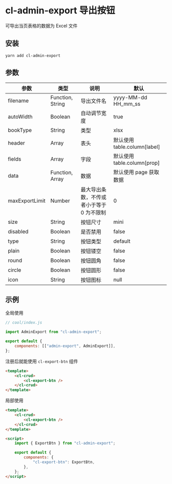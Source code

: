 # cl-admin-export 导出按钮

可导出当页表格的数据为 Excel 文件

## 安装

```shell
yarn add cl-admin-export
```

## 参数

| 参数           | 类型             | 说明                                      | 默认                         |
| -------------- | ---------------- | ----------------------------------------- | ---------------------------- |
| filename       | Function, String | 导出文件名                                | yyyy-MM-dd HH_mm_ss          |
| autoWidth      | Boolean          | 自动调节宽度                              | true                         |
| bookType       | String           | 类型                                      | xlsx                         |
| header         | Array            | 表头                                      | 默认使用 table.column[label] |
| fields         | Array            | 字段                                      | 默认使用 table.column[prop]  |
| data           | Function, Array  | 数据                                      | 默认使用 page 获取数据       |
| maxExportLimit | Number           | 最大导出条数，不传或者小于等于 0 为不限制 | 0                            |
| size           | String           | 按钮尺寸                                  | mini                         |
| disabled       | Boolean          | 是否禁用                                  | false                        |
| type           | String           | 按钮类型                                  | default                      |
| plain          | Boolean          | 按钮镂空                                  | false                        |
| round          | Boolean          | 按钮圆角                                  | false                        |
| circle         | Boolean          | 按钮圆形                                  | false                        |
| icon           | String           | 按钮图标                                  | null                         |

## 示例

全局使用

```js
// cool/index.js

import AdminExport from "cl-admin-export";

export default {
	components: [["admin-export", AdminExport]],
};
```

注册后就能使用 `cl-export-btn` 组件

```html
<template>
	<cl-crud>
		<cl-export-btn />
	</cl-crud>
</template>
```

局部使用

```html
<template>
	<cl-crud>
		<cl-export-btn />
	</cl-crud>
</template>

<script>
	import { ExportBtn } from "cl-admin-export";

	export default {
		components: {
			"cl-export-btn": ExportBtn,
		},
	};
</script>
```
